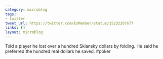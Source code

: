 ```yaml
---
category: microblog
tags:
- twitter
tweet_url: https://twitter.com/ExMember/status/15232267677
links: []
layout: microblog
---
```

Told a player he lost over a hundred Sklansky dollars by folding. He said he preferred the hundred real dollars he saved. #poker
